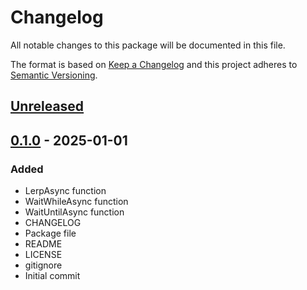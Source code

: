 # Changelog
All notable changes to this package will be documented in this file.

The format is based on [Keep a Changelog](http://keepachangelog.com/en/1.0.0/)
and this project adheres to [Semantic Versioning](http://semver.org/spec/v2.0.0.html).

## [Unreleased]

## [0.1.0] - 2025-01-01
### Added
- LerpAsync function
- WaitWhileAsync function
- WaitUntilAsync function
- CHANGELOG
- Package file
- README
- LICENSE
- gitignore
- Initial commit

[Unreleased]: https://github.com/HyagoOliveira/AwaitableSystem/compare/0.1.0...main
[0.1.0]: https://github.com/HyagoOliveira/AwaitableSystem/tree/0.1.0/